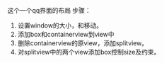 
这个一个qq界面的布局
步骤：
1. 设置window的大小，和移动。
2. 添加box和containerview到view中
3. 删除containerview的原view，添加splitview。
4. 对splitview中的两个view添加box控制size及约束。
